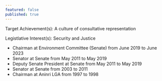 ```yaml
---
featured: false
published: true
---
```

Target Achievement(s): A culture of consultative representation

Legistlative Interest(s): Security and Justice

* Chairman at Environment Committee (Senate) from June 2019 to June 2023
* Senator at Senate from May 2011 to May 2019
* Deputy Senate President at Senate from May 2011 to May 2019
* Senator at Senate from 2003 to 2011
* Chairman at Aninri LGA from 1997 to 1998
